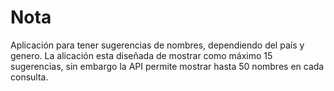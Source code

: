 # Nota
Aplicación para tener sugerencias de nombres, dependiendo del país y genero.
La alicación esta diseñada de mostrar como máximo 15 sugerencias, sin embargo la API permite mostrar hasta 50 nombres en cada consulta. 
